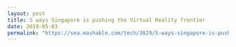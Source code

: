 ```yaml
---
layout: post
title: 5 ways Singapore is pushing the Virtual Reality frontier
date: 2019-05-03
permalink: "https://sea.mashable.com/tech/3829/5-ways-singapore-is-pushing-the-virtual-reality-frontier"
---
```


